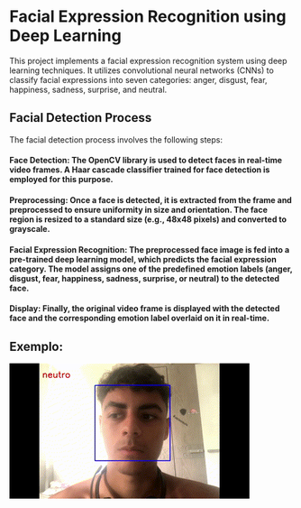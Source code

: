 # Facial Expression Recognition using Deep Learning
This project implements a facial expression recognition system using deep learning techniques. It utilizes convolutional neural networks (CNNs) to classify facial expressions into seven categories: anger, disgust, fear, happiness, sadness, surprise, and neutral.

## Facial Detection Process
The facial detection process involves the following steps:

#### Face Detection: The OpenCV library is used to detect faces in real-time video frames. A Haar cascade classifier trained for face detection is employed for this purpose.

#### Preprocessing: Once a face is detected, it is extracted from the frame and preprocessed to ensure uniformity in size and orientation. The face region is resized to a standard size (e.g., 48x48 pixels) and converted to grayscale.

#### Facial Expression Recognition: The preprocessed face image is fed into a pre-trained deep learning model, which predicts the facial expression category. The model assigns one of the predefined emotion labels (anger, disgust, fear, happiness, sadness, surprise, or neutral) to the detected face.

#### Display: Finally, the original video frame is displayed with the detected face and the corresponding emotion label overlaid on it in real-time.

## Exemplo:
<img src="giftest.gif" alt="giftest">

